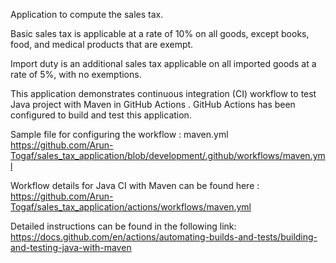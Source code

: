 Application to compute the sales tax.

Basic sales tax is applicable at a rate of 10% on all goods, except books, food, and medical
products that are exempt. 

Import duty is an additional sales tax applicable on all imported goods at a rate of 5%, with no exemptions.

This application demonstrates continuous integration (CI) workflow to test Java project with Maven in GitHub Actions . GitHub Actions has been configured to build and test this application.  

Sample file for configuring the workflow : maven.yml
https://github.com/Arun-Togaf/sales_tax_application/blob/development/.github/workflows/maven.yml

Workflow details for Java CI with Maven can be found here : 
https://github.com/Arun-Togaf/sales_tax_application/actions/workflows/maven.yml

Detailed instructions can be found in the following link: 
https://docs.github.com/en/actions/automating-builds-and-tests/building-and-testing-java-with-maven
